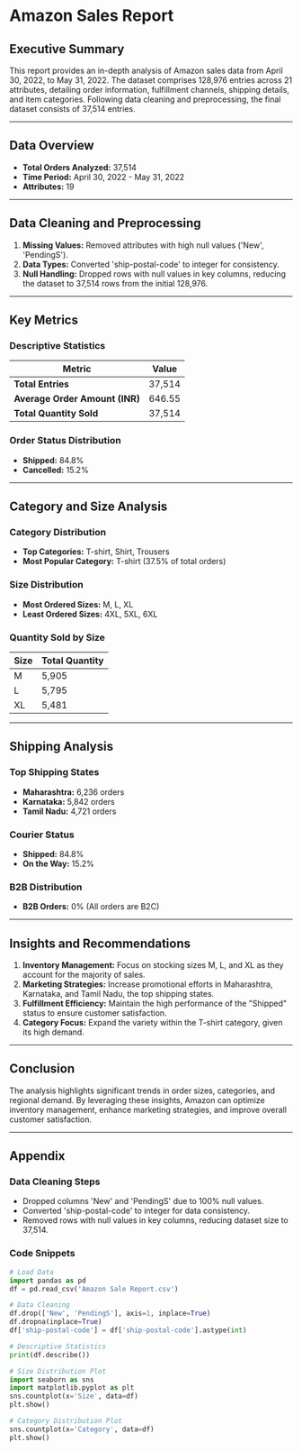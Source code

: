 # Amazon Sales Report


## Executive Summary

This report provides an in-depth analysis of Amazon sales data from April 30, 2022, to May 31, 2022. The dataset comprises 128,976 entries across 21 attributes, detailing order information, fulfillment channels, shipping details, and item categories. Following data cleaning and preprocessing, the final dataset consists of 37,514 entries.

---

## Data Overview

- **Total Orders Analyzed:** 37,514
- **Time Period:** April 30, 2022 - May 31, 2022
- **Attributes:** 19

---

## Data Cleaning and Preprocessing

1. **Missing Values:** Removed attributes with high null values ('New', 'PendingS').
2. **Data Types:** Converted 'ship-postal-code' to integer for consistency.
3. **Null Handling:** Dropped rows with null values in key columns, reducing the dataset to 37,514 rows from the initial 128,976.

---

## Key Metrics

### Descriptive Statistics

| Metric         | Value            |
|----------------|------------------|
| **Total Entries**    | 37,514         |
| **Average Order Amount (INR)**  | 646.55          |
| **Total Quantity Sold**  | 37,514          |

### Order Status Distribution

- **Shipped:** 84.8%
- **Cancelled:** 15.2%



---

## Category and Size Analysis

### Category Distribution

- **Top Categories:** T-shirt, Shirt, Trousers
- **Most Popular Category:** T-shirt (37.5% of total orders)

### Size Distribution

- **Most Ordered Sizes:** M, L, XL
- **Least Ordered Sizes:** 4XL, 5XL, 6XL

### Quantity Sold by Size

| Size | Total Quantity |
|------|----------------|
| M    | 5,905          |
| L    | 5,795          |
| XL   | 5,481          |

---

## Shipping Analysis

### Top Shipping States

- **Maharashtra:** 6,236 orders
- **Karnataka:** 5,842 orders
- **Tamil Nadu:** 4,721 orders

### Courier Status

- **Shipped:** 84.8%
- **On the Way:** 15.2%

### B2B Distribution

- **B2B Orders:** 0% (All orders are B2C)


---

## Insights and Recommendations

1. **Inventory Management:** Focus on stocking sizes M, L, and XL as they account for the majority of sales.
2. **Marketing Strategies:** Increase promotional efforts in Maharashtra, Karnataka, and Tamil Nadu, the top shipping states.
3. **Fulfillment Efficiency:** Maintain the high performance of the "Shipped" status to ensure customer satisfaction.
4. **Category Focus:** Expand the variety within the T-shirt category, given its high demand.

---

## Conclusion

The analysis highlights significant trends in order sizes, categories, and regional demand. By leveraging these insights, Amazon can optimize inventory management, enhance marketing strategies, and improve overall customer satisfaction.

---

## Appendix

### Data Cleaning Steps
- Dropped columns 'New' and 'PendingS' due to 100% null values.
- Converted 'ship-postal-code' to integer for data consistency.
- Removed rows with null values in key columns, reducing dataset size to 37,514.

### Code Snippets

```python
# Load Data
import pandas as pd
df = pd.read_csv('Amazon Sale Report.csv')

# Data Cleaning
df.drop(['New', 'PendingS'], axis=1, inplace=True)
df.dropna(inplace=True)
df['ship-postal-code'] = df['ship-postal-code'].astype(int)

# Descriptive Statistics
print(df.describe())

# Size Distribution Plot
import seaborn as sns
import matplotlib.pyplot as plt
sns.countplot(x='Size', data=df)
plt.show()

# Category Distribution Plot
sns.countplot(x='Category', data=df)
plt.show()
